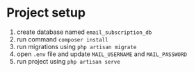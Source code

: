 # Project setup

1. create database named `email_subscription_db`
2. run command `composer install`
3. run migrations using `php artisan migrate`
4. open `.env` file and update `MAIL_USERNAME` and `MAIL_PASSWORD`
5. run project using `php artisan serve`